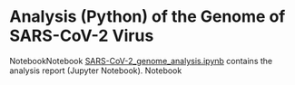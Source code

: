 # Analysis (Python) of the Genome of SARS-CoV-2 Virus
NotebookNotebook
[SARS-CoV-2_genome_analysis.ipynb](SARS-CoV-2_genome_analysis.ipynb) contains the analysis report (Jupyter Notebook).
Notebook
